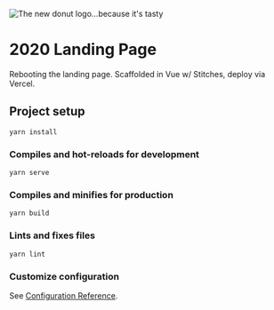 ![The new donut logo...because it's tasty](https://raw.githubusercontent.com/ponchofreedo/personal-landing/das_donut.png)

# 2020 Landing Page
Rebooting the landing page. Scaffolded in Vue w/ Stitches, deploy via Vercel.

## Project setup
```
yarn install
```

### Compiles and hot-reloads for development
```
yarn serve
```

### Compiles and minifies for production
```
yarn build
```

### Lints and fixes files
```
yarn lint
```

### Customize configuration
See [Configuration Reference](https://cli.vuejs.org/config/).
